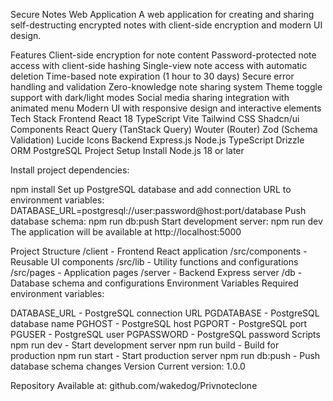 Secure Notes Web Application
A web application for creating and sharing self-destructing encrypted notes with client-side encryption and modern UI design.

Features
Client-side encryption for note content
Password-protected note access with client-side hashing
Single-view note access with automatic deletion
Time-based note expiration (1 hour to 30 days)
Secure error handling and validation
Zero-knowledge note sharing system
Theme toggle support with dark/light modes
Social media sharing integration with animated menu
Modern UI with responsive design and interactive elements
Tech Stack
Frontend
React 18
TypeScript
Vite
Tailwind CSS
Shadcn/ui Components
React Query (TanStack Query)
Wouter (Router)
Zod (Schema Validation)
Lucide Icons
Backend
Express.js
Node.js
TypeScript
Drizzle ORM
PostgreSQL
Project Setup
Install Node.js 18 or later

Install project dependencies:

npm install
Set up PostgreSQL database and add connection URL to environment variables:
DATABASE_URL=postgresql://user:password@host:port/database
Push database schema:
npm run db:push
Start development server:
npm run dev
The application will be available at http://localhost:5000

Project Structure
/client - Frontend React application
/src/components - Reusable UI components
/src/lib - Utility functions and configurations
/src/pages - Application pages
/server - Backend Express server
/db - Database schema and configurations
Environment Variables
Required environment variables:

DATABASE_URL - PostgreSQL connection URL
PGDATABASE - PostgreSQL database name
PGHOST - PostgreSQL host
PGPORT - PostgreSQL port
PGUSER - PostgreSQL user
PGPASSWORD - PostgreSQL password
Scripts
npm run dev - Start development server
npm run build - Build for production
npm run start - Start production server
npm run db:push - Push database schema changes
Version
Current version: 1.0.0

Repository
Available at: github.com/wakedog/Privnoteclone
